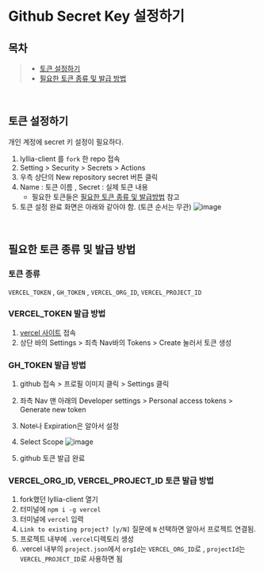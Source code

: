 # Github Secret Key 설정하기

## 목차 
> - [토큰 설정하기]()  
> - [필요한 토큰 종류 및 발급 방법]()


<br/>

## 토큰 설정하기

개인 계정에  secret 키 설정이 필요하다. 

1. lyllia-client 를 `fork` 한 repo 접속
2. Setting > Security > Secrets > Actions
3. 우측 상단의 New repository secret 버튼 클릭 
4.  Name : 토큰 이름 , Secret : 실제 토큰 내용
    - 필요한 토큰들은 [필요한 토큰 종류 및 발급방법](https://www.notion.so/Github-Secret-Key-7026adcb46ab4fc19da8d5a27b887081) 참고
5. 토큰 설정 완료 화면은 아래와 같아야 함. (토큰 순서는 무관)
![image](https://user-images.githubusercontent.com/77582221/189015394-87b2e22a-3548-41ad-ab1d-4d58a73580db.png)


<br/>


## 필요한 토큰 종류 및 발급 방법

### 토큰 종류

`VERCEL_TOKEN` , `GH_TOKEN` , `VERCEL_ORG_ID`, `VERCEL_PROJECT_ID`

### VERCEL_TOKEN  발급 방법

1. [vercel 사이트](https://vercel.com/dashboard) 접속
2. 상단 바의 Settings > 죄측 Nav바의 Tokens > Create  눌러서 토큰 생성


### GH_TOKEN 발급 방법

1. github  접속 > 프로필 이미지 클릭 > Settings 클릭 
2. 좌측 Nav 맨 아래의 Developer settings > Personal access tokens > Generate new token 
3. Note나 Expiration은 알아서 설정 
4. Select Scope
![image](https://user-images.githubusercontent.com/77582221/189014498-b39e7d60-e5e8-401c-96f8-bdbed01624cd.png)

5. github 토큰 발급 완료 


### VERCEL_ORG_ID, VERCEL_PROJECT_ID 토큰 발급 방법

1. fork했던 lyllia-client 열기 
2. 터미널에 `npm i -g vercel` 
3. 터미널에 `vercel` 입력 
4. `Link to existing project? [y/N]` 질문에 `N`  선택하면 알아서 프로젝트 연결됨.
5. 프로젝트 내부에 `.vercel`디렉토리 생성
6. .vercel 내부의   `project.json`에서  `orgId`는 `VERCEL_ORG_ID`로 , `projectId`는 `VERCEL_PROJECT_ID`로 사용하면 됨

